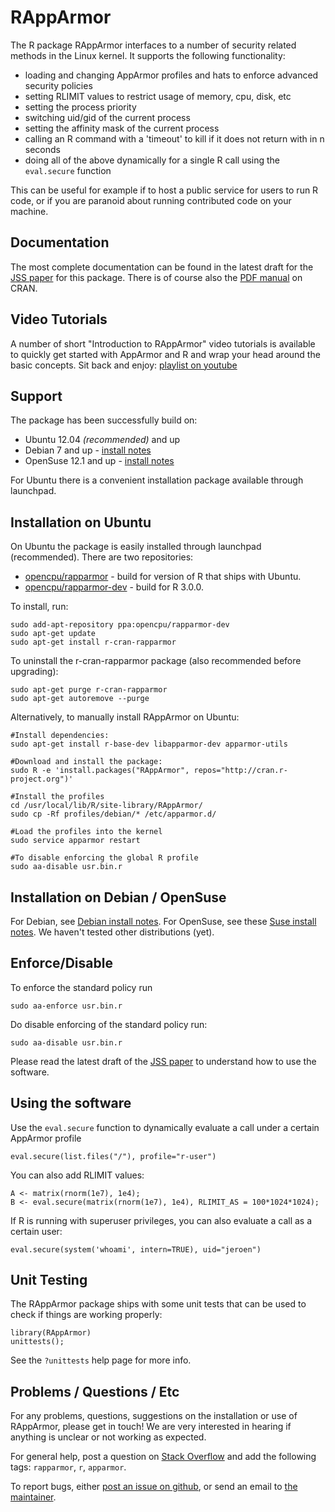 RAppArmor
=========

The R package RAppArmor interfaces to a number of security related methods in the Linux kernel. It supports the following functionality:

 * loading and changing AppArmor profiles and hats to enforce advanced security policies
 * setting RLIMIT values to restrict usage of memory, cpu, disk, etc
 * setting the process priority
 * switching uid/gid of the current process
 * setting the affinity mask of the current process
 * calling an R command with a 'timeout' to kill if it does not return with in n seconds
 * doing all of the above dynamically for a single R call using the `eval.secure` function  
 
This can be useful for example if to host a public service for users to run R code, or if you are paranoid about running contributed code on your machine. 


Documentation
-------------

The most complete documentation can be found in the latest draft for the [JSS paper](http://arxiv.org/abs/1303.4808) for this package. 
There is of course also the [PDF manual](http://cran.r-project.org/web/packages/RAppArmor/RAppArmor.pdf) on CRAN. 

Video Tutorials
---------------

A number of short "Introduction to RAppArmor" video tutorials is available to quickly get started with AppArmor and R and wrap your head around
the basic concepts. Sit back and enjoy: [playlist on youtube](http://www.youtube.com/playlist?list=PL3ZKTMqqbMktzcWjXuQCWOYc-fMROs3cf&feature=view_all) 

Support
-------

The package has been successfully build on:

* Ubuntu 12.04 *(recommended)* and up
* Debian 7 and up - [install notes](https://github.com/jeroenooms/RAppArmor/blob/master/Debian-Wheezy.txt)
* OpenSuse 12.1 and up - [install notes](https://github.com/jeroenooms/RAppArmor/blob/master/OpenSuse.txt)

For Ubuntu there is a convenient installation package available through launchpad. 

Installation on Ubuntu
----------------------

On Ubuntu the package is easily installed through launchpad (recommended). 
There are two repositories: 

 * [opencpu/rapparmor](https://launchpad.net/~opencpu/+archive/rapparmor) - build for version of R that ships with Ubuntu.
 * [opencpu/rapparmor-dev](https://launchpad.net/~opencpu/+archive/rapparmor-dev) - build for R 3.0.0.
 
To install, run: 

    sudo add-apt-repository ppa:opencpu/rapparmor-dev
    sudo apt-get update
    sudo apt-get install r-cran-rapparmor
    
To uninstall the r-cran-rapparmor package (also recommended before upgrading):

    sudo apt-get purge r-cran-rapparmor
    sudo apt-get autoremove --purge

Alternatively, to manually install RAppArmor on Ubuntu:

    #Install dependencies:
    sudo apt-get install r-base-dev libapparmor-dev apparmor-utils

    #Download and install the package:
    sudo R -e 'install.packages("RAppArmor", repos="http://cran.r-project.org")'
    
    #Install the profiles
    cd /usr/local/lib/R/site-library/RAppArmor/
    sudo cp -Rf profiles/debian/* /etc/apparmor.d/
    
    #Load the profiles into the kernel
    sudo service apparmor restart
    
    #To disable enforcing the global R profile
    sudo aa-disable usr.bin.r
    
Installation on Debian / OpenSuse
-----------------------------------    

For Debian, see [Debian install notes](https://github.com/jeroenooms/RAppArmor/blob/master/Debian-Wheezy.txt). 
For OpenSuse, see these [Suse install notes](https://github.com/jeroenooms/RAppArmor/blob/master/OpenSuse.txt).
We haven't tested other distributions (yet).


Enforce/Disable
---------------

To enforce the standard policy run

    sudo aa-enforce usr.bin.r
    
Do disable enforcing of the standard policy run:

    sudo aa-disable usr.bin.r

Please read the latest draft of the [JSS paper](http://arxiv.org/abs/1303.4808) to understand how to use the software. 


Using the software
------------------

Use the `eval.secure` function to dynamically evaluate a call under a certain AppArmor profile

    eval.secure(list.files("/"), profile="r-user")
    
You can also add RLIMIT values:

	A <- matrix(rnorm(1e7), 1e4);
    B <- eval.secure(matrix(rnorm(1e7), 1e4), RLIMIT_AS = 100*1024*1024);
    
If R is running with superuser privileges, you can also evaluate a call as a certain user:

    eval.secure(system('whoami', intern=TRUE), uid="jeroen")

Unit Testing
------------

The RAppArmor package ships with some unit tests that can be used to check if things are working properly:

    library(RAppArmor)
    unittests();        
    
See the `?unittests` help page for more info.

Problems / Questions / Etc
--------------------------

For any problems, questions, suggestions on the installation or use of RAppArmor, please get in touch! 
We are very interested in hearing if anything is unclear or not working as expected. 

For general help, post a question on [Stack Overflow](http://stackoverflow.com/questions/tagged/rapparmor) and add the following tags: `rapparmor`, `r`, `apparmor`.

To report bugs, either [post an issue on github](https://github.com/jeroenooms/RAppArmor/issues), or send an email to [the maintainer](https://github.com/jeroenooms/RAppArmor/blob/master/DESCRIPTION).   
